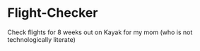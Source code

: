 # Flight-Checker
Check flights for 8 weeks out on Kayak for my mom (who is not technologically literate)
